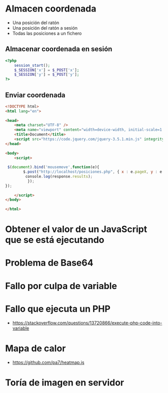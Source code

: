 # Almacen coordenada
- Una posición del ratón
- Una posición del ratón a sesión
- Todas las posiciones a un fichero

## Almacenar coordenada en sesión
```PHP
<?php
	session_start();
	$_SESSION['x'] = $_POST['x'];
	$_SESSION['y'] = $_POST['y'];
?>
```

## Enviar coordenada
```HTML
<!DOCTYPE html>
<html lang="en">
 
<head>
    <meta charset="UTF-8" />
    <meta name="viewport" content="width=device-width, initial-scale=1.0" />
    <title>Document</title>
    <script src="https://code.jquery.com/jquery-3.5.1.min.js" integrity="sha256-9/aliU8dGd2tb6OSsuzixeV4y/faTqgFtohetphbbj0=" crossorigin="anonymous"></script>
</head>
 
<body>
    <script>
 
 $(document).bind('mousemove',function(e){ 
        $.post("http://localhost/posiciones.php", { x : e.pageX, y : e.pageY }, (response) => {
         console.log(response.results);
		  });
}); 
 
    </script>
</body>
 
</html>
```

# Obtener el valor de un JavaScript que se está ejecutando

# Problema de Base64

# Fallo por culpa de variable

# Fallo que ejecuta un PHP
* https://stackoverflow.com/questions/13720866/execute-php-code-into-variable

# Mapa de calor
* https://github.com/pa7/heatmap.js

# Toría de imagen en servidor

